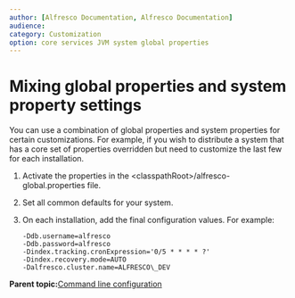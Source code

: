 ```yaml
---
author: [Alfresco Documentation, Alfresco Documentation]
audience: 
category: Customization
option: core services JVM system global properties
---
```


# Mixing global properties and system property settings

You can use a combination of global properties and system properties for certain customizations. For example, if you wish to distribute a system that has a core set of properties overridden but need to customize the last few for each installation.

1.  Activate the properties in the <classpathRoot\>/alfresco-global.properties file.

2.  Set all common defaults for your system.

3.  On each installation, add the final configuration values. For example:

    ```
    -Ddb.username=alfresco
    -Ddb.password=alfresco 
    -Dindex.tracking.cronExpression='0/5 * * * * ?' 
    -Dindex.recovery.mode=AUTO 
    -Dalfresco.cluster.name=ALFRESCO\_DEV
    ```


**Parent topic:**[Command line configuration](../concepts/cmd-line-config.md)

